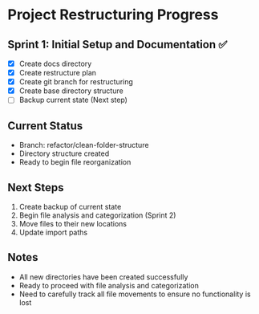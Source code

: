 # Project Restructuring Progress

## Sprint 1: Initial Setup and Documentation ✅
- [x] Create docs directory
- [x] Create restructure plan
- [x] Create git branch for restructuring
- [x] Create base directory structure
- [ ] Backup current state (Next step)

## Current Status
- Branch: refactor/clean-folder-structure
- Directory structure created
- Ready to begin file reorganization

## Next Steps
1. Create backup of current state
2. Begin file analysis and categorization (Sprint 2)
3. Move files to their new locations
4. Update import paths

## Notes
- All new directories have been created successfully
- Ready to proceed with file analysis and categorization
- Need to carefully track all file movements to ensure no functionality is lost